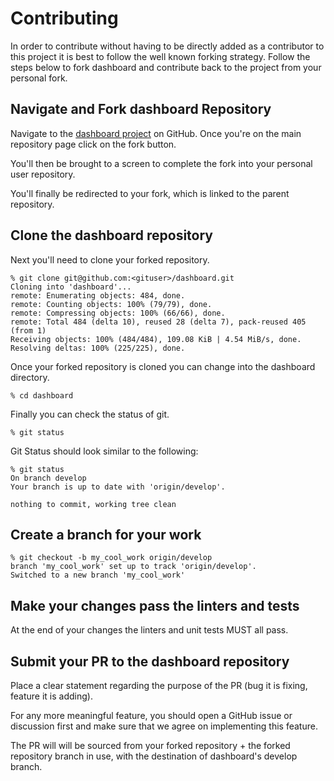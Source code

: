 # Contributing

In order to contribute without having to be directly added as a contributor to this project it is best to follow the well known forking strategy. Follow the steps below to fork dashboard and contribute back to the project from your personal fork.

## Navigate and Fork dashboard Repository

Navigate to the [dashboard project](https://github.com/unc-network/dashboard) on GitHub. Once you're on the main repository page click on the fork button.

You'll then be brought to a screen to complete the fork into your personal user repository.

You'll finally be redirected to your fork, which is linked to the parent repository.

## Clone the dashboard repository

Next you'll need to clone your forked repository.

```console
% git clone git@github.com:<gituser>/dashboard.git
Cloning into 'dashboard'...
remote: Enumerating objects: 484, done.
remote: Counting objects: 100% (79/79), done.
remote: Compressing objects: 100% (66/66), done.
remote: Total 484 (delta 10), reused 28 (delta 7), pack-reused 405 (from 1)
Receiving objects: 100% (484/484), 109.08 KiB | 4.54 MiB/s, done.
Resolving deltas: 100% (225/225), done.
```

Once your forked repository is cloned you can change into the dashboard directory.

```console
% cd dashboard
```

Finally you can check the status of git.

```console
% git status
```

Git Status should look similar to the following:

```console
% git status
On branch develop
Your branch is up to date with 'origin/develop'.

nothing to commit, working tree clean

```

## Create a branch for your work

```console
% git checkout -b my_cool_work origin/develop
branch 'my_cool_work' set up to track 'origin/develop'.
Switched to a new branch 'my_cool_work'
```

## Make your changes pass the linters and tests

At the end of your changes the linters and unit tests MUST all pass.

## Submit your PR to the dashboard repository

Place a clear statement regarding the purpose of the PR (bug it is fixing, feature it is adding).

For any more meaningful feature, you should open a GitHub issue or discussion first and make sure that we agree on implementing this feature.

The PR will will be sourced from your forked repository + the forked repository branch in use, with the destination of dashboard's develop branch.
